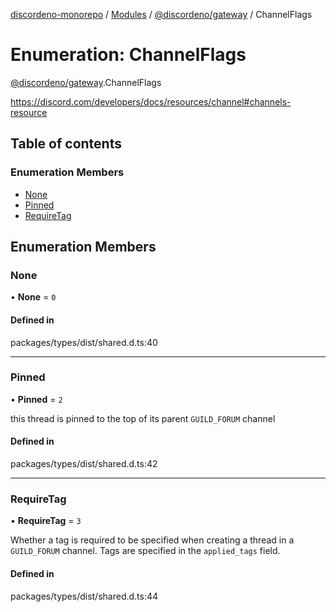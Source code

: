 [discordeno-monorepo](../README.md) / [Modules](../modules.md) / [@discordeno/gateway](../modules/discordeno_gateway.md) / ChannelFlags

# Enumeration: ChannelFlags

[@discordeno/gateway](../modules/discordeno_gateway.md).ChannelFlags

https://discord.com/developers/docs/resources/channel#channels-resource

## Table of contents

### Enumeration Members

- [None](discordeno_gateway.ChannelFlags.md#none)
- [Pinned](discordeno_gateway.ChannelFlags.md#pinned)
- [RequireTag](discordeno_gateway.ChannelFlags.md#requiretag)

## Enumeration Members

### None

• **None** = `0`

#### Defined in

packages/types/dist/shared.d.ts:40

---

### Pinned

• **Pinned** = `2`

this thread is pinned to the top of its parent `GUILD_FORUM` channel

#### Defined in

packages/types/dist/shared.d.ts:42

---

### RequireTag

• **RequireTag** = `3`

Whether a tag is required to be specified when creating a thread in a `GUILD_FORUM` channel. Tags are specified in the `applied_tags` field.

#### Defined in

packages/types/dist/shared.d.ts:44

